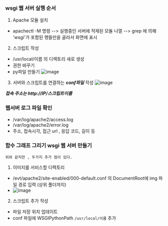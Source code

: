 ### wsgi 웹 서버 실행 순서

1. Apache 모듈 설치
  - apachectl -M 명령 --> 실행중인 서버에 적재된 모듈 나열 --> grep 에 의해 'wsgi'가 포함된 행들만을 골라서 화면에 표시
  
2. 스크립트 작성
  - /usr/local/이름 의 디렉토리 새로 생성
  - 권한 바꾸기
  - py파일 만들기
 ![image](https://user-images.githubusercontent.com/73538957/121819266-15b9fa00-ccc7-11eb-9b3b-8d251d225e0c.png)


3. 서버와 스크립트를 연결하는 ***conf파일*** 작성
 ![image](https://user-images.githubusercontent.com/73538957/121819282-266a7000-ccc7-11eb-8109-c2b1b7af3446.png)


***접속 주소는 http://IP/스크립트이름***


### 웹서버 로그 파일 확인

- /var/log/apache2/access.log
- /var/log/apache2/error.log
- 주소, 접속시각, 접근 url , 응답 코드, 길이 등


### 함수 그래프 그리기 wsgi 웹 서버 만들기
```위와 같지만 , 두가지 추가 점이 있다.```
1. 이미지를 서비스할 디렉토리
  - /evt/apache2/site-enabled/000-default.conf 의 DocumentRoot에 img 파일 경로 입력 (상위 폴더까지)
  - ![image](https://user-images.githubusercontent.com/73538957/121819474-35055700-ccc8-11eb-9d64-20f91ebc5810.png)

2. 스크립트 추가 작성
  - 파일 저장 위치 업데이트
  - conf 파일에 WSGIPythonPath ```/usr/local/이름``` 추가
